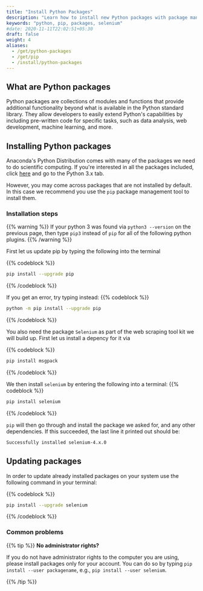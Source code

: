 ```yaml
---
title: "Install Python Packages"
description: "Learn how to install new Python packages with package management tools like pip."
keywords: "python, pip, packages, selenium"
#date: 2020-11-11T22:02:51+05:30
draft: false
weight: 4
aliases:
  - /get/python-packages
  - /get/pip
  - /install/python-packages
---
```


## What are Python packages 

Python packages are collections of modules and functions that provide additional functionality beyond what is available in the Python standard library. They allow developers to easily extend Python's capabilities by including pre-written code for specific tasks, such as data analysis, web development, machine learning, and more. 

## Installing Python packages

Anaconda's Python Distribution comes with many of the packages we need to do scientific computing. If you're interested in all the packages included, click [here](https://docs.continuum.io/anaconda/packages/pkg-docs) and go to the Python 3.x tab.

However, you may come across packages that are not installed by default. In this case we recommend you use the `pip` package management tool to install them.
### Installation steps

{{% warning %}}
If your python 3 was found via `python3 --version` on the previous page, then type `pip3` instead of `pip` for all of the following python plugins.
{{% /warning %}}

First let us update pip by typing the following into the terminal

{{% codeblock %}}
```bash
pip install --upgrade pip
```
{{% /codeblock %}}


If you get an error, try typing instead:
{{% codeblock %}}
```bash
python -m pip install --upgrade pip
```
{{% /codeblock %}}


You also need the package `Selenium` as part of the web scraping tool kit we will build up. First let us install a depency for it via

{{% codeblock %}}
```bash
pip install msgpack
```
{{% /codeblock %}}


We then install `selenium` by entering the following into a terminal:
{{% codeblock %}}
```bash
pip install selenium
```
{{% /codeblock %}}


`pip` will then go through and install the package we asked for, and any other dependencies.
If this succeeded, the last line it printed out should be:

```bash
Successfully installed selenium-4.x.0
```


## Updating packages

In order to update already installed packages on your system use the following command in your terminal: 

{{% codeblock %}}
```bash
pip install --upgrade selenium
```
{{% /codeblock %}}

### Common problems

{{% tip %}}
**No administrator rights?**

If you do not have administrator rights to the computer you are using,
please install packages only for your account.
You can do so by typing `pip install --user packagename`, e.g., `pip install --user selenium`.

{{% /tip %}}
